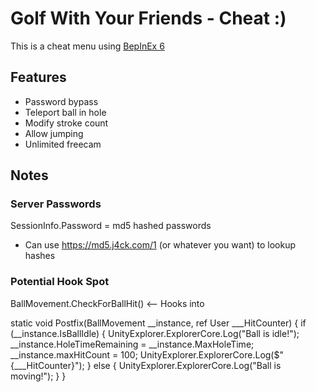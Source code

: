 # Golf With Your Friends - Cheat :)
This is a cheat menu using [BepInEx 6](https://builds.bepinex.dev/projects/bepinex_be)


## Features
- Password bypass
- Teleport ball in hole
- Modify stroke count
- Allow jumping
- Unlimited freecam



## Notes

### Server Passwords
SessionInfo.Password = md5 hashed passwords
- Can use https://md5.j4ck.com/1 (or whatever you want) to lookup hashes


### Potential Hook Spot
BallMovement.CheckForBallHit() <-- Hooks into

 static void Postfix(BallMovement __instance, ref User ___HitCounter)
{
    if (__instance.IsBallIdle)
	{
		UnityExplorer.ExplorerCore.Log("Ball is idle!");
		__instance.HoleTimeRemaining = __instance.MaxHoleTime;
		__instance.maxHitCount = 100;
		UnityExplorer.ExplorerCore.Log($"{___HitCounter}");
	}
	else
	{
		UnityExplorer.ExplorerCore.Log("Ball is moving!");
	}
}
